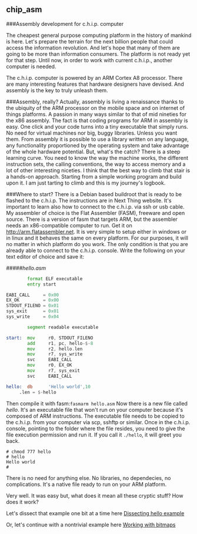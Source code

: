 ## chip_asm
###Assembly development for c.h.i.p. computer

The cheapest general purpose computing platform in the history of mankind is here. Let's prepare the terrain for the next billion people that could access the information revolution. And let's hope that many of them are going to be more than information consumers. The platform is not ready yet for that step. Until now, in order to work with current c.h.i.p., another computer is needed.

The c.h.i.p. computer is powered by an ARM Cortex A8 processor. There are many interesting features that hardware designers have devised. And assembly is the key to truly unleash them.

###Assembly, really?
Actually, assembly is living a renaissance thanks to the ubiquity of the ARM processor on the mobile space and on internet of things platforms. A passion in many ways similar to that of mid nineties for the x86 assembly.
The fact is that coding programs for ARM in assembly is easy. One click and your code turns into a tiny executable that simply runs. No need for virtual machines nor big, buggy libraries. Unless you want them. From assembly it is possible to use a library written on any language, any functionality proportioned by the operating system and take advantage of the whole hardware potential. But, what's the catch?
There is a steep learning curve. You need to know the way the machine works, the different instruction sets, the calling conventions, the way to access memory and a lot of other interesting niceties.
I think that the best way to climb that stair is a hands-on approach. Starting from a simple working program and build upon it. I am just tarting to climb and this is my journey's logbook.

###Where to start?
There is a Debian based buildroot that is ready to be flashed to the c.h.i.p. The instructions are in Next Thing website. It's important to learn also how to connect to the c.h.i.p. via ssh or usb cable.
My assembler of choice is the Flat Assembler (FASM), freeware and open source. There is a version of fasm that targets ARM, but the assembler needs an x86-compatible computer to run. Get it on http://arm.flatassembler.net. It is very simple to setup either in windows or in linux and it behaves the same on every platform. For our purposes, it will no matter in which platform do you work. The only condition is that you are already able to connect to the c.h.i.p. console.
Write the following on your text editor of choice and save it:

#####*hello.asm*
```asm
        format ELF executable
        entry start

EABI_CALL     = 0x00
EX_OK         = 0x00
STDOUT_FILENO = 0x01
sys_exit      = 0x01
sys_write     = 0x04

        segment readable executable

start:  mov     r0, STDOUT_FILENO
        add     r1, pc, hello-$-8
        mov     r2, hello.len
        mov     r7, sys_write
        svc     EABI_CALL
        mov     r0, EX_OK
        mov     r7, sys_exit
        svc     EABI_CALL

hello:  db      'Hello world',10
     .len = $-hello
```
Then compile it with fasm:`fasmarm hello.asm`
Now there is a new file called *hello*. It's an executable file that won't run on your computer because it's composed of ARM instructions. The executable file needs to be copied to the c.h.i.p. from your computer via scp, sshftp or similar.
Once in the c.h.i.p. console, pointing to the folder where the file resides, you need to give the file execution permission and run it. If you call it `./hello`, it will greet you back.
```
# chmod 777 hello
# hello
Hello world
#
``` 
There is no need for anything else. No libraries, no dependecies, no complications. It's a native file ready to run on your ARM platform.

Very well. It was easy but, what does it mean all these cryptic stuff? How does it work?

Let's dissect that example one bit at a time here [Dissecting hello example](https://github.com/pelaillo/chip_asm/hello/README.md)

Or, let's continue with a nontrivial example here [Working with bitmaps](https://github.com/pelaillo/chip_asm/bmper/README.md)
